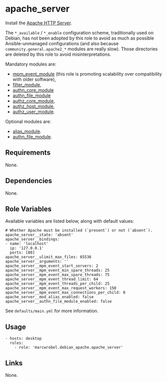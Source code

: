 # apache_server

Install the [Apache HTTP Server](https://httpd.apache.org/).

The `*_available` / `*_enable` configuration scheme, traditionally used on Debian, has not been
adopted by this role to avoid as much as possible Ansible-unmanaged configurations (and also because
`community.general.apache2_*` modules are really slow). Those directories are deleted by this role
to avoid misinterpretations.

Mandatory modules are:

- [mpm_event_module](https://httpd.apache.org/docs/2.4/mod/event.html) (this role is promoting
  scalability over compatibility with older software),
- [filter_module](https://httpd.apache.org/docs/2.4/mod/mod_filter.html),
- [authn_core_module](https://httpd.apache.org/docs/2.4/mod/mod_authn_core.html)
- [authn_file_module]()
- [authz_core_module](https://httpd.apache.org/docs/2.4/mod/mod_authz_core.html),
- [authz_host_module](https://httpd.apache.org/docs/2.4/mod/mod_authz_host.html),
- [authz_user_module](https://httpd.apache.org/docs/2.4/mod/mod_authz_user.html).

Optional modules are:

- [alias_module](https://httpd.apache.org/docs/2.4/mod/mod_alias.html).
- [authn_file_module](https://httpd.apache.org/docs/2.4/mod/mod_authn_file.html).

## Requirements

None.

## Dependencies

None.

## Role Variables

Available variables are listed below, along with default values:

    # Whether Apache must be installed (`present`) or not (`absent`).
    apache_server__state: 'absent'
    apache_server__bindings:
    - name: 'localhost'
      ip: '127.0.0.1'
      ports: [80]
    apache_server__ulimit_max_files: 65536
    apache_server__arguments: ''
    apache_server__mpm_event_start_servers: 2
    apache_server__mpm_event_min_spare_threads: 25
    apache_server__mpm_event_max_spare_threads: 75
    apache_server__mpm_event_thread_limit: 64
    apache_server__mpm_event_threads_per_child: 25
    apache_server__mpm_event_max_request_workers: 150
    apache_server__mpm_event_max_connections_per_child: 0
    apache_server__mod_alias_enabled: false
    apache_server__authn_file_module_enabled: false

See `defaults/main.yml` for more information.

## Usage

    - hosts: desktop
      roles:
        - role: 'marcwrobel.debian_apache.apache_server'

## Links

None.
